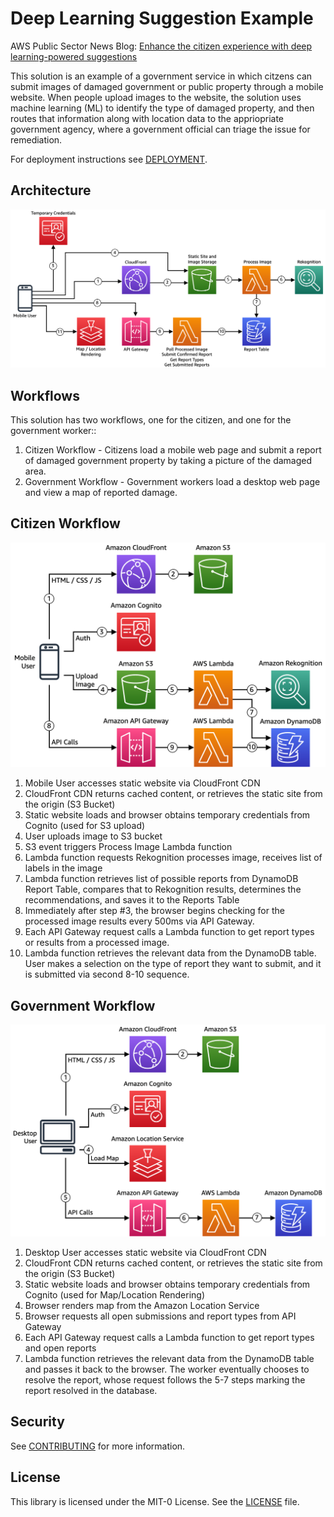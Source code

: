 # Deep Learning Suggestion Example

AWS Public Sector News Blog: [Enhance the citizen experience with deep learning-powered suggestions](#)

This solution is an example of a government service in which citzens can submit images of damaged government or public property through a mobile website. When people upload images to the website, the solution uses machine learning (ML) to identify the type of damaged property, and then routes that information along with location data to the appriopriate government agency, where a government official can triage the issue for remediation.

For deployment instructions see [DEPLOYMENT](./docs/DEPLOYMENT.md).

## Architecture

![Overall Architecture Diagram](./docs/arch-overview.png "Overall Architecture Diagram")

## Workflows

This solution has two workflows, one for the citizen, and one for the government worker::

1. Citizen Workflow - Citizens load a mobile web page and submit a report of damaged government property by taking a picture of the damaged area.
2. Government Workflow - Government workers load a desktop web page and view a map of reported damage.

## Citizen Workflow

![Citizen Workflow Diagram](./docs/arch-citizen-flow.png "Citizen Workflow Diagram")

1. Mobile User accesses static website via CloudFront CDN
2. CloudFront CDN returns cached content, or retrieves the static site from the origin (S3 Bucket)
3. Static website loads and browser obtains temporary credentials from Cognito (used for S3 upload)
4. User uploads image to S3 bucket
5. S3 event triggers Process Image Lambda function
6. Lambda function requests Rekognition processes image, receives list of labels in the image
7. Lambda function retrieves list of possible reports from DynamoDB Report Table, compares that to Rekognition results, determines the recommendations, and saves it to the Reports Table
8. Immediately after step #3, the browser begins checking for the processed image results every 500ms via API Gateway.
9. Each API Gateway request calls a Lambda function to get report types or results from a processed image.
10. Lambda function retrieves the relevant data from the DynamoDB table. User makes a selection on the type of report they want to submit, and it is submitted via second 8-10 sequence.

## Government Workflow

![Government Workflow Diagram](./docs/arch-govt-flow.png "Government Workflow Diagram")

1. Desktop User accesses static website via CloudFront CDN
2. CloudFront CDN returns cached content, or retrieves the static site from the origin (S3 Bucket)
3. Static website loads and browser obtains temporary credentials from Cognito (used for Map/Location Rendering)
4. Browser renders map from the Amazon Location Service
5. Browser requests all open submissions and report types from API Gateway
6. Each API Gateway request calls a Lambda function to get report types and open reports
7. Lambda function retrieves the relevant data from the DynamoDB table and passes it back to the browser. The worker eventually chooses to resolve the report, whose request follows the 5-7 steps marking the report resolved in the database.

## Security

See [CONTRIBUTING](CONTRIBUTING.md#security-issue-notifications) for more information.

## License

This library is licensed under the MIT-0 License. See the [LICENSE](LICENSE) file.
